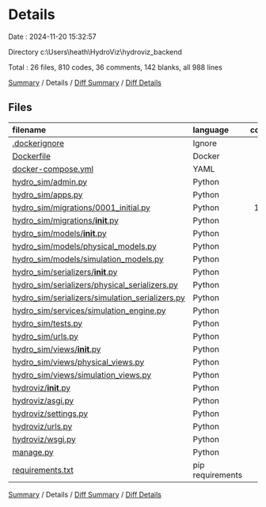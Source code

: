 # Details

Date : 2024-11-20 15:32:57

Directory c:\\Users\\heath\\HydroViz\\hydroviz_backend

Total : 26 files,  810 codes, 36 comments, 142 blanks, all 988 lines

[Summary](results.md) / Details / [Diff Summary](diff.md) / [Diff Details](diff-details.md)

## Files
| filename | language | code | comment | blank | total |
| :--- | :--- | ---: | ---: | ---: | ---: |
| [.dockerignore](/.dockerignore) | Ignore | 10 | 0 | 0 | 10 |
| [Dockerfile](/Dockerfile) | Docker | 9 | 0 | 5 | 14 |
| [docker-compose.yml](/docker-compose.yml) | YAML | 25 | 0 | 2 | 27 |
| [hydro_sim/admin.py](/hydro_sim/admin.py) | Python | 30 | 0 | 6 | 36 |
| [hydro_sim/apps.py](/hydro_sim/apps.py) | Python | 4 | 0 | 1 | 5 |
| [hydro_sim/migrations/0001_initial.py](/hydro_sim/migrations/0001_initial.py) | Python | 147 | 1 | 7 | 155 |
| [hydro_sim/migrations/__init__.py](/hydro_sim/migrations/__init__.py) | Python | 0 | 0 | 1 | 1 |
| [hydro_sim/models/__init__.py](/hydro_sim/models/__init__.py) | Python | 10 | 0 | 2 | 12 |
| [hydro_sim/models/physical_models.py](/hydro_sim/models/physical_models.py) | Python | 85 | 0 | 15 | 100 |
| [hydro_sim/models/simulation_models.py](/hydro_sim/models/simulation_models.py) | Python | 52 | 0 | 10 | 62 |
| [hydro_sim/serializers/__init__.py](/hydro_sim/serializers/__init__.py) | Python | 24 | 0 | 3 | 27 |
| [hydro_sim/serializers/physical_serializers.py](/hydro_sim/serializers/physical_serializers.py) | Python | 44 | 0 | 10 | 54 |
| [hydro_sim/serializers/simulation_serializers.py](/hydro_sim/serializers/simulation_serializers.py) | Python | 29 | 0 | 5 | 34 |
| [hydro_sim/services/simulation_engine.py](/hydro_sim/services/simulation_engine.py) | Python | 61 | 8 | 6 | 75 |
| [hydro_sim/tests.py](/hydro_sim/tests.py) | Python | 1 | 1 | 2 | 4 |
| [hydro_sim/urls.py](/hydro_sim/urls.py) | Python | 16 | 4 | 4 | 24 |
| [hydro_sim/views/__init__.py](/hydro_sim/views/__init__.py) | Python | 20 | 0 | 1 | 21 |
| [hydro_sim/views/physical_views.py](/hydro_sim/views/physical_views.py) | Python | 36 | 0 | 9 | 45 |
| [hydro_sim/views/simulation_views.py](/hydro_sim/views/simulation_views.py) | Python | 44 | 2 | 12 | 58 |
| [hydroviz/__init__.py](/hydroviz/__init__.py) | Python | 0 | 0 | 1 | 1 |
| [hydroviz/asgi.py](/hydroviz/asgi.py) | Python | 10 | 0 | 7 | 17 |
| [hydroviz/settings.py](/hydroviz/settings.py) | Python | 91 | 12 | 17 | 120 |
| [hydroviz/urls.py](/hydroviz/urls.py) | Python | 27 | 7 | 5 | 39 |
| [hydroviz/wsgi.py](/hydroviz/wsgi.py) | Python | 10 | 0 | 7 | 17 |
| [manage.py](/manage.py) | Python | 17 | 1 | 4 | 22 |
| [requirements.txt](/requirements.txt) | pip requirements | 8 | 0 | 0 | 8 |

[Summary](results.md) / Details / [Diff Summary](diff.md) / [Diff Details](diff-details.md)